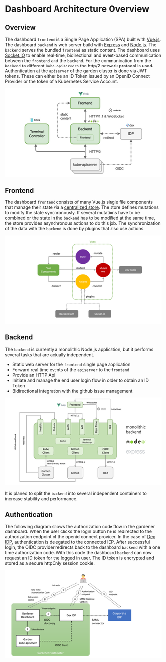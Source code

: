 # Dashboard Architecture Overview

## Overview

The dashboard `frontend` is a Single Page Application (SPA) built with [Vue.js](https://vuejs.org/). The dashboard `backend` is web server build with [Express](http://expressjs.com) and [Node.js](https://nodejs.org/). The `backend` serves the bundled `frontend` as static content. The dashboard uses [Socket.IO](https://socket.io/) to enable real-time, bidirectional and event-based communication between the `frontend` and the `backend`. For the communication from the `backend` to different `kube-apiservers` the http/2 network protocol is used. Authentication at the `apiserver` of the garden cluster is done via JWT tokens. These can either be an ID Token issued by an OpenID Connect Provider or the token of a Kubernetes Service Account.

<img src="../images/architecture-1.png">

## Frontend
The dashboard `frontend` consists of many Vue.js single file components that manage their state via a [centralized store](https://vuex.vuejs.org/). The store defines mutations to modify the state synchronously. If several mutations have to be combined or the state in the `backend` has to be modified at the same time, the store provides asynchronous actions to do this job. The synchronization of the data with the `backend` is done by plugins that also use actions.

<img src="../images/architecture-2.png">

## Backend
The `backend` is currently a monolithic Node.js application, but it performs several tasks that are actually independent.

* Static web server for the `frontend` single page application
* Forward real time events of the `apiserver` to the `frontend`
* Provide an HTTP Api
* Initiate and manage the end user login flow in order to obtain an ID Token
* Bidirectional integration with the github issue management

<img src="../images/architecture-3.png">

It is planed to split the `backend` into several independent containers to increase stability and performance.

## Authentication

The following diagram shows the authorization code flow in the gardener dashboard. When the user clicks the login button he is redirected to the authorization endpoint of the openid connect provider. In the case of [Dex IDP](https://dexidp.io/), authentication is delegated to the connected IDP. After successful login, the OIDC provider redirects back to the dashboard `backend` with a one time authorization code. With this code the dashboard `backend` can now request an ID token for the logged in user. The ID token is encrypted and stored as a secure httpOnly session cookie.

<img src="../images/architecture-4.png">
